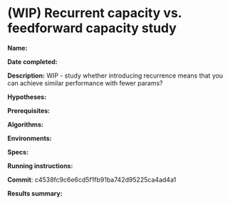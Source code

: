 # (WIP) Recurrent capacity vs. feedforward capacity study

**Name:**

**Date completed:**

**Description:** WIP - study whether introducing recurrence means that you can achieve similar performance with fewer params?

**Hypotheses:**

**Prerequisites:**

**Algorithms:**

**Environments:**

**Specs:**

**Running instructions:**

**Commit**: c4538fc9c6e6cd5f1fb91ba742d95225ca4ad4a1

**Results summary:**
